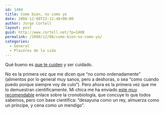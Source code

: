 ```yaml
---
id: 1404
title: Come bien, no como yo
date: 2008-12-08T22:12:48+00:00
author: Jorge Cortell
layout: post
guid: http://www.cortell.net/?p=1408
permalink: /2008/12/08/come-bien-no-como-yo/
categories:
  - General
  - Placeres de la vida
---
```

Qué bueno es <a title="http://www.muyinteresante.es/index.php/salud/46/5429-cuidar-a-un-conyuge-en-la-salud-y-la-enfermedad-alarga-la-vida" href="http://www.muyinteresante.es/index.php/salud/46/5429-cuidar-a-un-conyuge-en-la-salud-y-la-enfermedad-alarga-la-vida" target="_blank">que te cuiden</a> y ser cuidado.

No es la primera vez que me dicen que &#8220;no como ordenadamente&#8221; (alimentos por lo general muy sanos, pero a deshoras, o sea &#8220;como cuando puedo porque siempre voy de culo&#8221;). Pero ahora es la primera vez que me lo demuestran científicamente. Mi chica me ha enviado <a title="http://www.vitonica.com/2008/12/08-que-comer-segun-el-momento-del-dia" href="http://www.vitonica.com/2008/12/08-que-comer-segun-el-momento-del-dia" target="_blank">este muy recomendable</a> enlace sobre la cronobiología, que concuye lo que todos sabemos, pero con base científica: &#8220;desayuna como un rey, almuerza como un príncipe, y cena como un mendigo&#8221;.